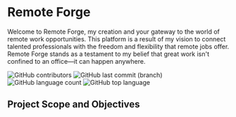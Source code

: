 # Remote Forge<!-- omit from toc -->

Welcome to Remote Forge, my creation and your gateway to the world of remote work opportunities. This platform is a result of my vision to connect talented professionals with the freedom and flexibility that remote jobs offer. Remote Forge stands as a testament to my belief that great work isn't confined to an office—it can happen anywhere.

![GitHub contributors](https://img.shields.io/github/issues/patrickhladun/remote-forge?style=flat) ![GitHub last commit (branch)](https://img.shields.io/github/last-commit/patrickhladun/remote-forge/main?style=flat) ![GitHub language count](https://img.shields.io/github/languages/count/patrickhladun/remote-forge?style=flat) ![GitHub top language](https://img.shields.io/github/languages/top/patrickhladun/remote-forge?style=flat)

## Project Scope and Objectives
